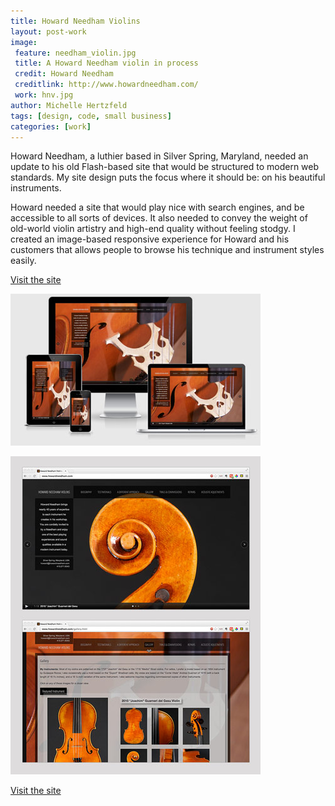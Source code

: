 ```yaml
---
title: Howard Needham Violins
layout: post-work
image:
 feature: needham_violin.jpg
 title: A Howard Needham violin in process
 credit: Howard Needham
 creditlink: http://www.howardneedham.com/
 work: hnv.jpg
author: Michelle Hertzfeld
tags: [design, code, small business]
categories: [work]
---
```

Howard Needham, a luthier based in Silver Spring, Maryland, needed an update to his old Flash-based site that would be structured to modern web standards. My site design puts the focus where it should be: on his beautiful instruments.<!--more-->

Howard needed a site that would play nice with search engines, and be accessible to all sorts of devices. It also needed to convey the weight of old-world violin artistry and high-end quality without feeling stodgy. I created an image-based responsive experience for Howard and his customers that allows people to browse his technique and instrument styles easily.

[Visit the site](http://www.howardneedham.com/)

![Howard Needham Violins responsive website](/img/needham_responsive.jpg)

![Howard Needham Violins website](/img/needham_site.jpg)

 [Visit the site](http://www.howardneedham.com/)
